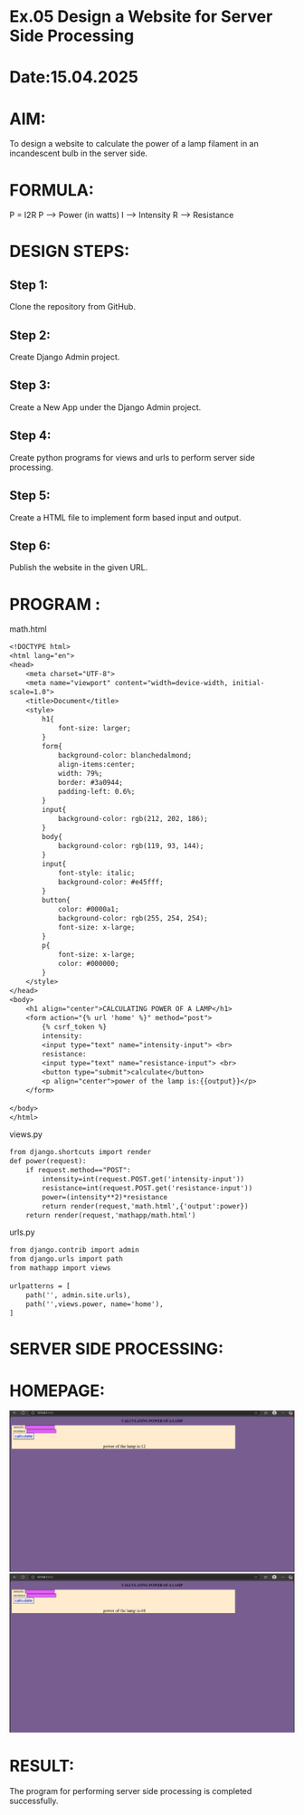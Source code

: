 # Ex.05 Design a Website for Server Side Processing
# Date:15.04.2025
# AIM:
To design a website to calculate the power of a lamp filament in an incandescent bulb in the server side.

# FORMULA:
P = I2R
P --> Power (in watts)
 I --> Intensity
 R --> Resistance

# DESIGN STEPS:
## Step 1:
Clone the repository from GitHub.

## Step 2:
Create Django Admin project.

## Step 3:
Create a New App under the Django Admin project.

## Step 4:
Create python programs for views and urls to perform server side processing.

## Step 5:
Create a HTML file to implement form based input and output.

## Step 6:
Publish the website in the given URL.

# PROGRAM :
math.html
```
<!DOCTYPE html>
<html lang="en">
<head>
    <meta charset="UTF-8">
    <meta name="viewport" content="width=device-width, initial-scale=1.0">
    <title>Document</title>
    <style>
        h1{
            font-size: larger;
        }
        form{
            background-color: blanchedalmond;
            align-items:center;
            width: 79%;
            border: #3a0944;
            padding-left: 0.6%;
        }
        input{
            background-color: rgb(212, 202, 186);
        }
        body{
            background-color: rgb(119, 93, 144);
        }
        input{
            font-style: italic;
            background-color: #e45fff;
        }
        button{
            color: #0000a1;
            background-color: rgb(255, 254, 254);
            font-size: x-large;
        }
        p{
            font-size: x-large;
            color: #000000;
        }
    </style>
</head>
<body>
    <h1 align="center">CALCULATING POWER OF A LAMP</h1>
    <form action="{% url 'home' %}" method="post">
        {% csrf_token %}
        intensity:
        <input type="text" name="intensity-input"> <br>
        resistance:
        <input type="text" name="resistance-input"> <br>
        <button type="submit">calculate</button>
        <p align="center">power of the lamp is:{{output}}</p>
    </form>
    
</body>
</html>
```
views.py
```
from django.shortcuts import render
def power(request):
    if request.method=="POST":
        intensity=int(request.POST.get('intensity-input'))
        resistance=int(request.POST.get('resistance-input'))
        power=(intensity**2)*resistance
        return render(request,'math.html',{'output':power})
    return render(request,'mathapp/math.html')
```
urls.py
```
from django.contrib import admin
from django.urls import path
from mathapp import views

urlpatterns = [
    path('', admin.site.urls),
    path('',views.power, name='home'),
]

```
# SERVER SIDE PROCESSING:
# HOMEPAGE:
![alt text](<tarun/mathapp/templates/Screenshot 2025-04-15 134120.png>)
![alt text](<tarun/mathapp/templates/Screenshot 2025-04-15 134134.png>)
# RESULT:
The program for performing server side processing is completed successfully.
